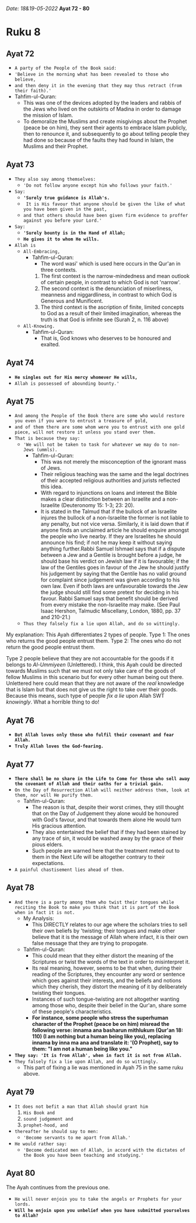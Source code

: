 *Date: 18&19-05-2022*
**Ayat 72 - 80**
# Ruku 8


## Ayat 72

- `A party of the People of the Book said:` 
- `'Believe in the morning what has been revealed to those who believe,` 
- `and then deny it in the evening that they may thus retract (from their faith).'`
- Tahfim-ul-Quran:
  - This was one of the devices adopted by the leaders and rabbis of the Jews who lived on the outskirts of Madina in order to damage the mission of Islam. 
  - To demoralize the Muslims and create misgivings about the Prophet (peace be on him), they sent their agents to embrace Islam publicly, then to renounce it, and subsequently to go about telling people they had done so because of the faults they had found in Islam, the Muslims and their Prophet.


## Ayat 73
- `They also say among themselves:` 
  - `'Do not follow anyone except him who follows your faith.'` 
- `Say: `
  - **`'Surely true guidance is Allah's.`**
  - ` It is His favour that anyone should be given the like of what you have been given in the past,` 
  - `and that others should have been given firm evidence to proffer against you before your Lord.'` 
- `Say:` 
  - **`'Surely bounty is in the Hand of Allah;`**
  - **`He gives it to whom He wills.`**
- `Allah is` 
  - `All-Embracing,`
    - Tahfim-ul-Quran:
      - The word wasi' which is used here occurs in the Qur'an in three contexts. 
      1. The first context is the narrow-mindedness and mean outlook of certain people, in contrast to which God is not 'narrow'. 
      2. The second context is the denunciation of miserliness, meanness and niggardliness, in contrast to which God is Generous and Munificent. 
      3. The third context is the ascription of finite, limited concepts to God as a result of their limited imagination, whereas the truth is that God is infinite see (Surah 2, n. 116 above) 
  - `All-Knowing.`
    - Tahfim-ul-Quran:
      - That is, God knows who deserves to be honoured and exalted.

## Ayat 74
- **`He singles out for His mercy whomever He wills,`**
- `Allah is possessed of abounding bounty.'`


## Ayat 75
- `And among the People of the Book there are some who would restore you even if you were to entrust a treasure of gold,` 
- `and of them there are some whom were you to entrust with one gold piece, will not restore it unless you stand over them.` 
- `That is because they say:` 
  - `'We will not be taken to task for whatever we may do to non-Jews (ummls).`
    - Tahfim-ul-Quran:
      - This was not merely the misconception of the ignorant mass of Jews. 
      - Their religious teaching was the same and the legal doctrines of their accepted religious authorities and jurists reflected this idea.
      - With regard to injunctions on loans and interest the Bible makes a clear distinction between an Israelite and a non-Israelite (Deuteronomy 15: 1-3; 23: 20).
      -  It is stated in the Talmud that if the bullock of an Israelite injures the bullock of a non-Israelite the former is not liable to any penalty, but not vice versa. Similarly, it is laid down that if anyone finds an unclaimed article he should enquire amongst the people who live nearby. If they are Israelites he should announce his find; if not he may keep it without saying anything further.Rabbi Samuel Ishmael says that if a dispute between a Jew and a Gentile is brought before a judge, he should base his verdict on Jewish law if it is favourable; if the law of the Gentiles goes in favour of the Jew he should justify his judgement by saying that the Gentile has no valid ground for complaint since judgement was given according to his own law. Even if both laws are unfavourable towards the Jew the judge should still find some pretext for deciding in his favour. Rabbi Samuel says that benefit should be derived from every mistake the non-Israelite may make. (See Paul Isaac Hershon, Talmudic Miscellany, London, 1880, pp. 37 and 210-21.)
  -  `Thus they falsely fix a lie upon Allah, and do so wittingly.`

My explanation:
This Ayah differentiates 2 types of people.
Type 1: The ones who returns the good people entrust them.
Type 2: The ones who do not return the good people entrust them.

Type 2 people believe that they are not accountable for the goods if it belongs to *Al-Ummiyeen* (Unlettered).
I think, this Ayah could be directed towards Muslims such that we must not only take care of the goods of fellow Muslims in this scenario but for every other human being out there. Unlettered here could mean that they are not aware of the *real* knowledge that is Islam but that does not give us the right to take over their goods.
Because this means, such type of people *fix a lie* upon Allah SWT *knowingly*. What a horrible thing to do!




## Ayat 76
- **`But Allah loves only those who fulfil their covenant and fear Allah.`** 
- **`Truly Allah loves the God-fearing.`**


## Ayat 77

- **`There shall be no share in the Life to Come for those who sell away the covenant of Allah and their oaths for a trivial gain.`**
- `On the Day of Resurrection Allah will neither address them, look at them, nor will He purify them.`
  - Tahfim-ul-Quran:
    - The reason is that, despite their worst crimes, they still thought that on the Day of Judgement they alone would be honoured with God's favour, and that towards them alone He would turn His gracious attention. 
    - They also entertained the belief that if they had been stained by any trace of sin, it would be washed away by the grace of their pious elders. 
    - Such people are warned here that the treatment meted out to them in the Next Life will be altogether contrary to their expectations.
- `A painful chastisement lies ahead of them.`


## Ayat 78
- `And there is a party among them who twist their tongues while reciting the Book to make you think that it is part of the Book when in fact it is not.`
  - My Analysis:
    - This DIRECTLY relates to our age where the scholars tries to sell their own beliefs by 'twisting; their tongues and make other believe that it is the message of Allah where infact, it is their own false message that they are trying to propogate.
  - Tahfim-ul-Quran:
    - This could mean that they either distort the meaning of the Scriptures or twist the words of the text in order to misinterpret it. 
    - Its real meaning, however, seems to be that when, during their reading of the Scriptures, they encounter any word or sentence which goes against their interests, and the beliefs and notions which they cherish, they distort the meaning of it by deliberately twisting their tongues. 
    - Instances of such tongue-twisting are not altogether wanting among those who, despite their belief in the Qur'an, share some of these people's characteristics. 
    - **For instance, some people who stress the superhuman character of the Prophet (peace be on him) misread the following verse: innama ana basharun mithlukum (Qur'an 18: 110) (I am nothing but a human being like you), replacing innama by inna ma ana and translate it: '(O Prophet), say to them: "I am not a human being like you."**
- **`They say: 'It is from Allah', when in fact it is not from Allah.`**
- `They falsely fix a lie upon Allah, and do so wittingly.`
  - This part of fixing a lie was mentioned in Ayah 75 in the same ruku above.

## Ayat 79
- `It does not befit a man that Allah should grant him` 
  1. `His Book and` 
  2. `sound judgement and`
  3. `prophet-hood, and` 
- `thereafter he should say to men:` 
  - `'Become servants to me apart from Allah.'` 
- `He would rather say:` 
  - `'Become dedicated men of Allah, in accord with the dictates of the Book you have been teaching and studying.'`


## Ayat 80
The Ayah continues from the previous one.

- `He will never enjoin you to take the angels or Prophets for your lords.` 
- **`Will he enjoin upon you unbelief when you have submitted yourselves to Allah?`**